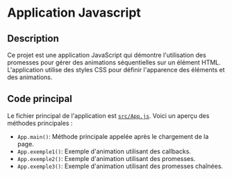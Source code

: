 # Application Javascript

## Description
Ce projet est une application JavaScript qui démontre l'utilisation des promesses pour gérer des animations séquentielles sur un élément HTML. L'application utilise des styles CSS pour définir l'apparence des éléments et des animations.

## Code principal
Le fichier principal de l'application est [`src/App.js`](src/App.js). Voici un aperçu des méthodes principales :

- `App.main()`: Méthode principale appelée après le chargement de la page.
- `App.exemple1()`: Exemple d'animation utilisant des callbacks.
- `App.exemple2()`: Exemple d'animation utilisant des promesses.
- `App.exemple3()`: Exemple d'animation utilisant des promesses chaînées.

